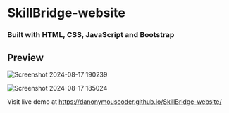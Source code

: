 # SkillBridge-website
### Built with HTML, CSS, JavaScript and Bootstrap

## Preview

![Screenshot 2024-08-17 190239](https://github.com/user-attachments/assets/93e7ec69-a3b3-4c6e-af5a-42c67d72b54c)


![Screenshot 2024-08-17 185024](https://github.com/user-attachments/assets/7dccb309-88a1-4bae-88b2-1c62c02b4619)

Visit live demo at https://danonymouscoder.github.io/SkillBridge-website/
